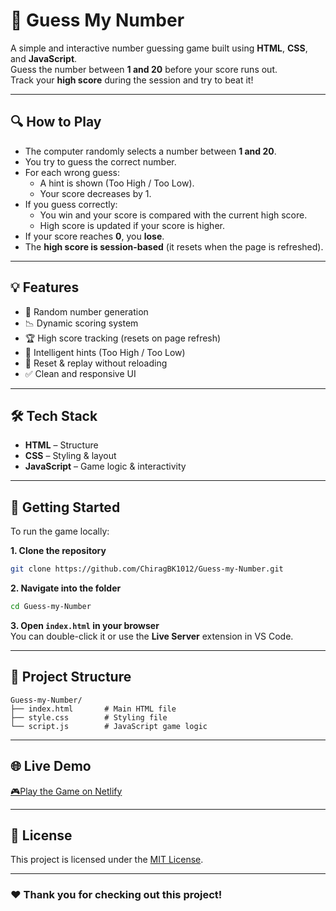 # 🎯 Guess My Number

A simple and interactive number guessing game built using **HTML**, **CSS**, and **JavaScript**.  
Guess the number between **1 and 20** before your score runs out.  
Track your **high score** during the session and try to beat it!

---

## 🔍 How to Play

- The computer randomly selects a number between **1 and 20**.
- You try to guess the correct number.
- For each wrong guess:
  - A hint is shown (Too High / Too Low).
  - Your score decreases by 1.
- If you guess correctly:
  - You win and your score is compared with the current high score.
  - High score is updated if your score is higher.
- If your score reaches **0**, you **lose**.
- The **high score is session-based** (it resets when the page is refreshed).

---

## 💡 Features

- 🎲 Random number generation  
- 📉 Dynamic scoring system  
- 🏆 High score tracking (resets on page refresh)  
- 🧠 Intelligent hints (Too High / Too Low)  
- 🔁 Reset & replay without reloading  
- ✅ Clean and responsive UI  

---

## 🛠️ Tech Stack

- **HTML** – Structure  
- **CSS** – Styling & layout  
- **JavaScript** – Game logic & interactivity  

---

## 🚀 Getting Started

To run the game locally:

**1. Clone the repository**
```bash
git clone https://github.com/ChiragBK1012/Guess-my-Number.git
```

**2. Navigate into the folder**
```bash
cd Guess-my-Number
```

**3. Open `index.html` in your browser**  
You can double-click it or use the **Live Server** extension in VS Code.

---

## 📁 Project Structure

```plaintext
Guess-my-Number/
├── index.html       # Main HTML file
├── style.css        # Styling file
└── script.js        # JavaScript game logic
```

---

## 🌐 Live Demo

[🎮Play the Game on Netlify](https://guess-my-number-chiragproject.netlify.app)  
<!-- Replace this link if your GitHub Pages repo is named differently -->

---

## 📜 License

This project is licensed under the [MIT License](LICENSE).

---

### ❤️ Thank you for checking out this project!
